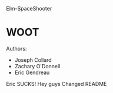 Elm-SpaceShooter

WOOT
================
Authors:
* Joseph Collard
* Zachary O'Donnell
* Eric Gendreau

Eric SUCKS!
Hey guys
Changed README
